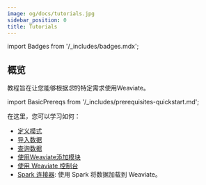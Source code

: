 ```yaml
---
image: og/docs/tutorials.jpg
sidebar_position: 0
title: Tutorials
---
```


import Badges from '/_includes/badges.mdx';

<Badges/>

## 概览

教程旨在让您能够根据*您*的特定需求使用Weaviate。

<!-- 到最后，您将看到许多示例和组织和导入数据到Weaviate的考虑因素。您将学习从选择矢量化器的经验法则到如何使用Weaviate执行CRUD操作的全部内容。 -->

import BasicPrereqs from '/_includes/prerequisites-quickstart.md';

<BasicPrereqs />

在这里，您可以学习如何：

<!-- - [选择合适的向量化器]（./_select-vectorizer.md）：根据您的数据类型（文本、图像等）和应用目标（文本聚类、问答、文本到图像比较、图像比较）选择合适的向量化器。 -->
- [定义模式](./schema.md)
- [导入数据](./import.md)
- [查询数据](./query.md)
- [使用Weaviate添加模块](./modules.md)
- [使用 Weaviate 控制台](../../wcs/guides/console.mdx)
- [Spark 连接器](./spark-connector.md): 使用 Spark 将数据加载到 Weaviate。